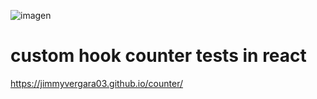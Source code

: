 ![imagen](https://user-images.githubusercontent.com/79670670/163434637-20925283-00c1-4c81-91e1-580b511f8b93.png)

# custom hook counter tests in react

https://jimmyvergara03.github.io/counter/
